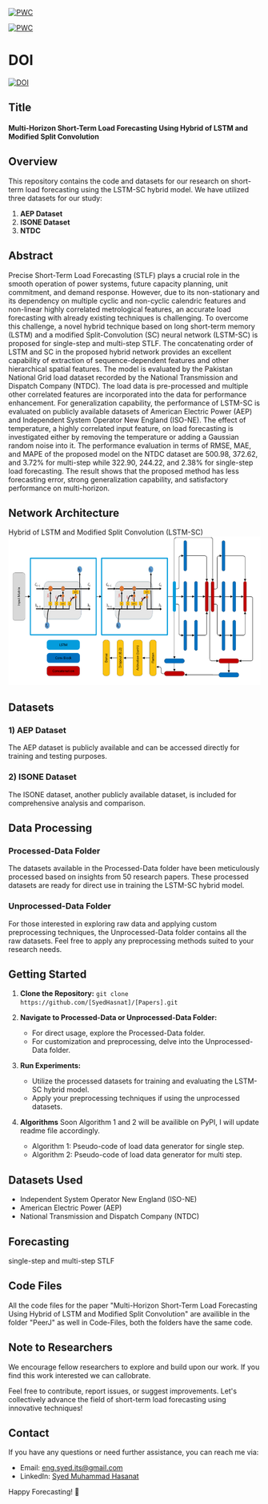[![PWC](https://img.shields.io/endpoint.svg?url=https://paperswithcode.com/badge/multi-horizon-short-term-load-forecasting/univariate-time-series-forecasting-on-aep)](https://paperswithcode.com/sota/univariate-time-series-forecasting-on-aep?p=multi-horizon-short-term-load-forecasting)

[![PWC](https://img.shields.io/endpoint.svg?url=https://paperswithcode.com/badge/multi-horizon-short-term-load-forecasting/multivariate-time-series-forecasting-on-aep)](https://paperswithcode.com/sota/multivariate-time-series-forecasting-on-aep?p=multi-horizon-short-term-load-forecasting)

# DOI
[![DOI](https://zenodo.org/badge/643206708.svg)](https://zenodo.org/badge/latestdoi/643206708) 

## Title
#### Multi-Horizon Short-Term Load Forecasting Using Hybrid of LSTM and Modified Split Convolution
## Overview
This repository contains the code and datasets for our research on short-term load forecasting using the LSTM-SC hybrid model. We have utilized three datasets for our study:

1. **AEP Dataset**
2. **ISONE Dataset**
3. **NTDC**

## Abstract
Precise Short-Term Load Forecasting (STLF) plays a crucial role in the smooth operation of power systems, future capacity planning, unit commitment, and demand response. However, due to its non-stationary and its dependency on multiple cyclic and non-cyclic calendric features and non-linear highly correlated metrological features, an accurate load forecasting with already existing techniques is challenging. To overcome this challenge, a novel hybrid technique based on long short-term memory (LSTM) and a modified Split-Convolution (SC) neural network (LSTM-SC) is proposed for single-step and multi-step STLF. The concatenating order of LSTM and SC in the proposed hybrid network provides an excellent capability of extraction of sequence-dependent features and other hierarchical spatial features. The model is evaluated by the Pakistan National Grid load dataset recorded by the National Transmission and Dispatch Company (NTDC). The load data is pre-processed and multiple other correlated features are incorporated into the data for performance enhancement. For generalization capability, the performance of LSTM-SC is evaluated on publicly available datasets of American Electric Power (AEP) and Independent System Operator New England (ISO-NE). The effect of temperature, a highly correlated input feature, on load forecasting is investigated either by removing the temperature or adding a Gaussian random noise into it. The performance evaluation in terms of RMSE, MAE, and MAPE of the proposed model on the NTDC dataset are 500.98, 372.62, and 3.72\% for multi-step while 322.90, 244.22, and 2.38\% for single-step load forecasting. The result shows that the proposed method has less forecasting error, strong generalization capability, and satisfactory performance on multi-horizon.
## Network Architecture
Hybrid of LSTM and Modified Split Convolution (LSTM-SC)
![alt text](https://github.com/SyedHasnat/Papers/blob/main/Figure%205%20complete_model.png)

## Datasets

### 1) AEP Dataset
The AEP dataset is publicly available and can be accessed directly for training and testing purposes.

### 2) ISONE Dataset
The ISONE dataset, another publicly available dataset, is included for comprehensive analysis and comparison.

## Data Processing
### Processed-Data Folder
The datasets available in the Processed-Data folder have been meticulously processed based on insights from 50 research papers. These processed datasets are ready for direct use in training the LSTM-SC hybrid model.

### Unprocessed-Data Folder
For those interested in exploring raw data and applying custom preprocessing techniques, the Unprocessed-Data folder contains all the raw datasets. Feel free to apply any preprocessing methods suited to your research needs.

## Getting Started

1. **Clone the Repository:**
`git clone https://github.com/[SyedHasnat]/[Papers].git`

2. **Navigate to Processed-Data or Unprocessed-Data Folder:**
   - For direct usage, explore the Processed-Data folder.
   - For customization and preprocessing, delve into the Unprocessed-Data folder.

3. **Run Experiments:**
   - Utilize the processed datasets for training and evaluating the LSTM-SC hybrid model.
   - Apply your preprocessing techniques if using the unprocessed datasets.

4. **Algorithms**
Soon Algorithm 1 and 2 will be availible on PyPI, I will update readme file accordingly.
   - Algorithm 1: Pseudo-code of load data generator for single step.
   - Algorithm 2: Pseudo-code of load data generator for multi step.

## Datasets Used
- Independent System Operator New England (ISO-NE)
- American Electric Power (AEP)
- National Transmission and Dispatch Company (NTDC)
## Forecasting
single-step and multi-step STLF
## Code Files
All the code files for the paper "Multi-Horizon Short-Term Load Forecasting Using Hybrid of LSTM and Modified Split Convolution" are availible in the folder "PeerJ" as well in Code-Files, both the folders have the same code.
## Note to Researchers
We encourage fellow researchers to explore and build upon our work. If you find this work interested we can callobrate.

Feel free to contribute, report issues, or suggest improvements. Let's collectively advance the field of short-term load forecasting using innovative techniques!

## Contact
If you have any questions or need further assistance, you can reach me via:

- Email: [eng.syed.its@gmail.com](mailto:eng.syed.its@gmail.com)
- LinkedIn: [Syed Muhammad Hasanat](https://www.linkedin.com/in/syed-muhammad-hasanat-a56562204/)

Happy Forecasting! 🌟



